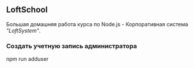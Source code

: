 ## LoftSchool

Большая домашняя работа курса по Node.js - Корпоративная система _"LoftSystem"_.

### Создать учетную запись администратора

npm run adduser
